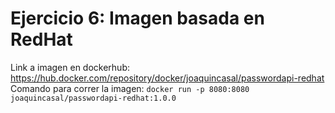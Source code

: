 # Ejercicio 6: Imagen basada en RedHat

Link a imagen en dockerhub: https://hub.docker.com/repository/docker/joaquincasal/passwordapi-redhat  
Comando para correr la imagen: `docker run -p 8080:8080 joaquincasal/passwordapi-redhat:1.0.0`